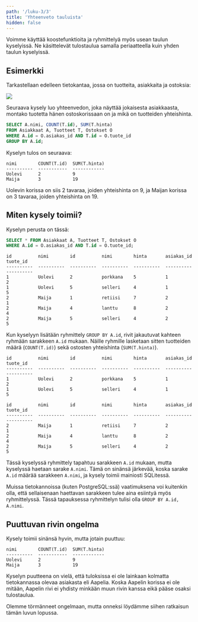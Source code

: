 ```yaml
---
path: '/luku-3/3'
title: 'Yhteenveto tauluista'
hidden: false
---
```


Voimme käyttää koostefunktioita ja ryhmittelyä
myös usean taulun kyselyissä.
Ne käsittelevät tulostaulua samalla periaatteella
kuin yhden taulun kyselyissä.

## Esimerkki

Tarkastellaan edelleen tietokantaa,
jossa on tuotteita, asiakkaita ja ostoksia:

<img src="/taulut.png">

Seuraava kysely luo yhteenvedon,
joka näyttää jokaisesta asiakkaasta,
montako tuotetta hänen ostoskorissaan on
ja mikä on tuotteiden yhteishinta.

```sql
SELECT A.nimi, COUNT(T.id), SUM(T.hinta)
FROM Asiakkaat A, Tuotteet T, Ostokset O
WHERE A.id = O.asiakas_id AND T.id = O.tuote_id
GROUP BY A.id;
```

Kyselyn tulos on seuraava:

```x
nimi        COUNT(T.id)  SUM(T.hinta)
----------  -----------  ------------
Uolevi      2            9           
Maija       3            19          
```

Uolevin korissa on siis 2 tavaraa, joiden yhteishinta on 9,
ja Maijan korissa on 3 tavaraa, joiden yhteishinta on 19.

## Miten kysely toimii?

Kyselyn perusta on tässä:

```sql
SELECT * FROM Asiakkaat A, Tuotteet T, Ostokset O
WHERE A.id = O.asiakas_id AND T.id = O.tuote_id;
```

```x
id          nimi        id          nimi        hinta       asiakas_id  tuote_id  
----------  ----------  ----------  ----------  ----------  ----------  ----------
1           Uolevi      2           porkkana    5           1           2         
1           Uolevi      5           selleri     4           1           5         
2           Maija       1           retiisi     7           2           1         
2           Maija       4           lanttu      8           2           4         
2           Maija       5           selleri     4           2           5     
```

Kun kyselyyn lisätään ryhmittely `GROUP BY A.id`,
rivit jakautuvat kahteen ryhmään sarakkeen `A.id` mukaan.
Näille ryhmille lasketaan sitten tuotteiden määrä (`COUNT(T.id)`)
sekä ostosten yhteishinta (`SUM(T.hinta)`).


```x
id          nimi        id          nimi        hinta       asiakas_id  tuote_id  
----------  ----------  ----------  ----------  ----------  ----------  ----------
1           Uolevi      2           porkkana    5           1           2         
1           Uolevi      5           selleri     4           1           5         
```

```x
id          nimi        id          nimi        hinta       asiakas_id  tuote_id  
----------  ----------  ----------  ----------  ----------  ----------  ----------
2           Maija       1           retiisi     7           2           1         
2           Maija       4           lanttu      8           2           4         
2           Maija       5           selleri     4           2           5     
```

<text-box variant='hint' name='Miten ryhmitellään?'>

Tässä kyselyssä ryhmittely tapahtuu sarakkeen `A.id` mukaan,
mutta kyselyssä haetaan sarake `A.nimi`.
Tämä on sinänsä järkevää, koska sarake `A.id`
määrää sarakkeen `A.nimi`,
ja kysely toimii mainiosti SQLitessä.

Muissa tietokannoissa (kuten PostgreSQL:ssä)
vaatimuksena voi kuitenkin olla,
että sellaisenaan haettavan sarakkeen
tulee aina esiintyä myös ryhmittelyssä.
Tässä tapauksessa ryhmittelyn tulisi olla
`GROUP BY A.id, A.nimi`.

</text-box>

## Puuttuvan rivin ongelma

Kysely toimii sinänsä hyvin, mutta jotain puuttuu:

```x
nimi        COUNT(T.id)  SUM(T.hinta)
----------  -----------  ------------
Uolevi      2            9           
Maija       3            19          
```

Kyselyn puutteena on vielä, että tuloksissa ei ole lainkaan
kolmatta tietokannassa olevaa asiakasta eli Aapelia.
Koska Aapelin korissa ei ole mitään,
Aapelin rivi ei yhdisty minkään muun rivin kanssa
eikä pääse osaksi tulostaulua.

Olemme törmänneet ongelmaan, mutta onneksi löydämme siihen
ratkaisun tämän luvun lopussa.
